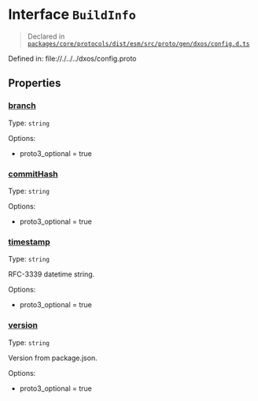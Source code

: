 # Interface `BuildInfo`
> Declared in [`packages/core/protocols/dist/esm/src/proto/gen/dxos/config.d.ts`]()

Defined in:
   file://./../../dxos/config.proto

## Properties
### [branch]()
Type: <code>string</code>

Options:
  - proto3_optional = true

### [commitHash]()
Type: <code>string</code>

Options:
  - proto3_optional = true

### [timestamp]()
Type: <code>string</code>

RFC-3339 datetime string.

Options:
  - proto3_optional = true

### [version]()
Type: <code>string</code>

Version from package.json.

Options:
  - proto3_optional = true
